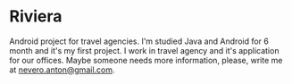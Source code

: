 # Riviera
Android project for travel agencies.
I'm studied Java and Android for 6 month and it's my first project. I work in travel agency and it's application for our offices. 
Maybe someone needs more information, please, write me at nevero.anton@gmail.com.
